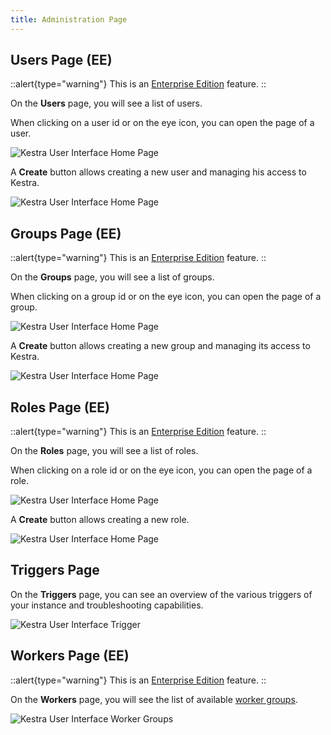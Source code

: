 ```yaml
---
title: Administration Page
---
```


## Users Page (EE)

::alert{type="warning"}
This is an [Enterprise Edition](https://kestra.io/enterprise) feature.
::

On the **Users** page, you will see a list of users.

When clicking on a user id or on the eye icon, you can open the page of a user.

![Kestra User Interface Home Page](/docs/user-interface-guide/17-EE-Users.png)

A **Create** button allows creating a new user and managing his access to Kestra.

![Kestra User Interface Home Page](/docs/user-interface-guide/18-EE-Users-Create.png)

## Groups Page (EE)

::alert{type="warning"}
This is an [Enterprise Edition](https://kestra.io/enterprise) feature.
::

On the **Groups** page, you will see a list of groups.

When clicking on a group id or on the eye icon, you can open the page of a group.

![Kestra User Interface Home Page](/docs/user-interface-guide/19-EE-Groups.png)

A **Create** button allows creating a new group and managing its access to Kestra.

![Kestra User Interface Home Page](/docs/user-interface-guide/20-EE-Groups-Access.png)


## Roles Page (EE)


::alert{type="warning"}
This is an [Enterprise Edition](https://kestra.io/enterprise) feature.
::

On the **Roles** page, you will see a list of roles.

When clicking on a role id or on the eye icon, you can open the page of a role.

![Kestra User Interface Home Page](/docs/user-interface-guide/21-EE-Roles.png)

A **Create** button allows creating a new role.

![Kestra User Interface Home Page](/docs/user-interface-guide/22-EE-Roles-Create.png)

## Triggers Page

On the **Triggers** page, you can see an overview of the various triggers of your instance and troubleshooting capabilities.

![Kestra User Interface Trigger](/docs/user-interface-guide/31-Administration-Triggers.png)


## Workers Page (EE)

::alert{type="warning"}
This is an [Enterprise Edition](https://kestra.io/enterprise) feature.
::

On the **Workers** page, you will see the list of available [worker groups](/docs/architecture#worker-group-ee).

![Kestra User Interface Worker Groups](/docs/user-interface-guide/30-Administration-Workers.png)

